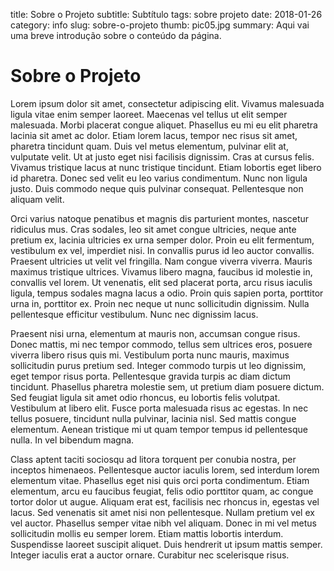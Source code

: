title: Sobre o Projeto
subtitle: Subtítulo
tags: sobre projeto
date: 2018-01-26
category: info
slug: sobre-o-projeto
thumb: pic05.jpg
summary: Aqui vai uma breve introdução sobre o conteúdo da página.

# Sobre o Projeto
 Lorem ipsum dolor sit amet, consectetur adipiscing elit. Vivamus malesuada
ligula vitae enim semper laoreet. Maecenas vel tellus ut elit semper malesuada.
Morbi placerat congue aliquet. Phasellus eu mi eu elit pharetra lacinia sit
amet ac dolor. Etiam lorem lacus, tempor nec risus sit amet, pharetra tincidunt
quam. Duis vel metus elementum, pulvinar elit at, vulputate velit. Ut at justo
eget nisi facilisis dignissim. Cras at cursus felis. Vivamus tristique lacus at
nunc tristique tincidunt. Etiam lobortis eget libero id pharetra. Donec sed
velit eu leo varius condimentum. Nunc non ligula justo. Duis commodo neque quis
pulvinar consequat. Pellentesque non aliquam velit.

Orci varius natoque penatibus et magnis dis parturient montes, nascetur
ridiculus mus. Cras sodales, leo sit amet congue ultricies, neque ante pretium
ex, lacinia ultricies ex urna semper dolor. Proin eu elit fermentum, vestibulum
ex vel, imperdiet nisi. In convallis purus id leo auctor convallis. Praesent
ultricies ut velit vel fringilla. Nam congue viverra viverra. Mauris maximus
tristique ultrices. Vivamus libero magna, faucibus id molestie in, convallis
vel lorem. Ut venenatis, elit sed placerat porta, arcu risus iaculis ligula,
tempus sodales magna lacus a odio. Proin quis sapien porta, porttitor urna in,
porttitor ex. Proin nec neque ut nunc sollicitudin dignissim. Nulla
pellentesque efficitur vestibulum. Nunc nec dignissim lacus.

Praesent nisi urna, elementum at mauris non, accumsan congue risus. Donec
mattis, mi nec tempor commodo, tellus sem ultrices eros, posuere viverra libero
risus quis mi. Vestibulum porta nunc mauris, maximus sollicitudin purus pretium
sed. Integer commodo turpis ut leo dignissim, eget tempor risus porta.
Pellentesque gravida turpis ac diam dictum tincidunt. Phasellus pharetra
molestie sem, ut pretium diam posuere dictum. Sed feugiat ligula sit amet odio
rhoncus, eu lobortis felis volutpat. Vestibulum at libero elit. Fusce porta
malesuada risus ac egestas. In nec tellus posuere, tincidunt nulla pulvinar,
lacinia nisl. Sed mattis congue elementum. Aenean tristique mi ut quam tempor
tempus id pellentesque nulla. In vel bibendum magna.

Class aptent taciti sociosqu ad litora torquent per conubia nostra, per
inceptos himenaeos. Pellentesque auctor iaculis lorem, sed interdum lorem
elementum vitae. Phasellus eget nisi quis orci porta condimentum. Etiam
elementum, arcu eu faucibus feugiat, felis odio porttitor quam, ac congue
tortor dolor ut augue. Aliquam erat est, facilisis nec rhoncus in, egestas vel
lacus. Sed venenatis sit amet nisi non pellentesque. Nullam pretium vel ex vel
auctor. Phasellus semper vitae nibh vel aliquam. Donec in mi vel metus
sollicitudin mollis eu semper lorem. Etiam mattis lobortis interdum.
Suspendisse laoreet suscipit aliquet. Duis hendrerit ut ipsum mattis semper.
Integer iaculis erat a auctor ornare. Curabitur nec scelerisque risus.
